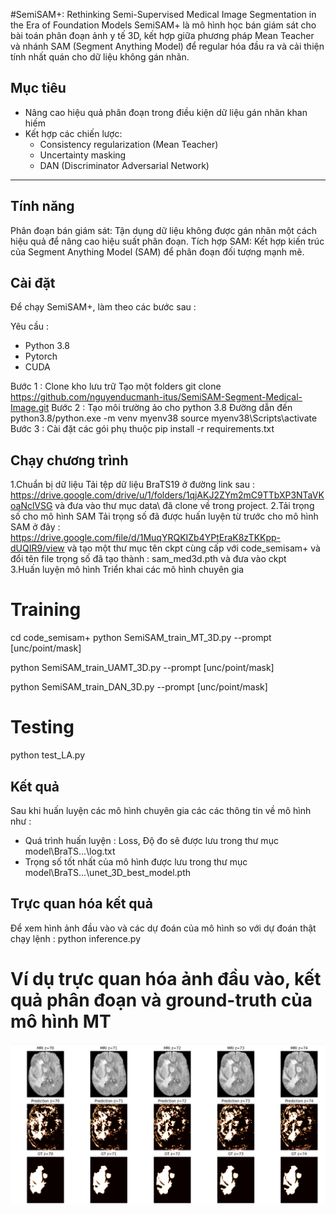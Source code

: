 #SemiSAM+: Rethinking Semi-Supervised Medical Image Segmentation in the Era of
Foundation Models
SemiSAM+ là mô hình học bán giám sát cho bài toán phân đoạn ảnh y tế 3D, kết hợp giữa phương pháp Mean Teacher và nhánh SAM (Segment Anything Model) để regular hóa đầu ra và cải thiện tính nhất quán cho dữ liệu không gán nhãn.
## Mục tiêu
- Nâng cao hiệu quả phân đoạn trong điều kiện dữ liệu gán nhãn khan hiếm
- Kết hợp các chiến lược:
  - Consistency regularization (Mean Teacher)
  - Uncertainty masking
  - DAN (Discriminator Adversarial Network)

---
##  Tính năng
Phân đoạn bán giám sát: Tận dụng dữ liệu không được gán nhãn một cách hiệu quả để nâng cao hiệu suất phân đoạn.
Tích hợp SAM: Kết hợp kiến trúc của Segment Anything Model (SAM) để phân đoạn đối tượng mạnh mẽ.

##  Cài đặt 
Để chạy SemiSAM+, làm theo các bước sau :

Yêu cầu :
* Python 3.8
* Pytorch
* CUDA

Bước 1 : Clone kho lưu trữ
Tạo một folders 
git clone https://github.com/nguyenducmanh-itus/SemiSAM-Segment-Medical-Image.git
Bước 2 : Tạo môi trường ảo cho python 3.8
Đường dẫn đến python3.8/python.exe -m venv myenv38
source myenv38\Scripts\activate
Bước 3 : Cài đặt các gói phụ thuộc
pip install -r requirements.txt

## Chạy chương trình 
1.Chuẩn bị dữ liệu 
Tải tệp dữ liệu BraTS19 ở đường link sau : https://drive.google.com/drive/u/1/folders/1qjAKJ2ZYm2mC9TTbXP3NTaVKoaNclVSG 
và đưa vào thư mục data\ đã clone về trong project.
2.Tải trọng số cho mô hình SAM
Tải trọng số đã được huấn luyện từ trước cho mô hình SAM ở đây : https://drive.google.com/file/d/1MuqYRQKIZb4YPtEraK8zTKKpp-dUQIR9/view
và tạo một thư mục tên ckpt cùng cấp với code_semisam+ và đổi tên file trọng số đã tạo thành : sam_med3d.pth và đưa vào ckpt\
3.Huấn luyện mô hình
Triển khai các mô hình chuyên gia
# Training
cd code_semisam+
python SemiSAM_train_MT_3D.py --prompt [unc/point/mask]

python SemiSAM_train_UAMT_3D.py --prompt [unc/point/mask]

python SemiSAM_train_DAN_3D.py --prompt [unc/point/mask]
# Testing
python test_LA.py

## Kết quả
Sau khi huấn luyện các mô hình chuyên gia các các thông tin về mô hình như :
* Quá trình huấn luyện : Loss, Độ đo sẽ được lưu trong thư mục model\BraTS\...\log.txt 
* Trọng số tốt nhất của mô hình được lưu trong thư mục model\BraTS\...\unet_3D_best_model.pth

## Trực quan hóa kết quả
Để xem hình ảnh đầu vào và các dự đoán của mô hình so với dự đoán thật chạy lệnh :
python inference.py
# Ví dụ trực quan hóa ảnh đầu vào, kết quả phân đoạn và ground-truth của mô hình MT
![Mô tả hình ảnh (alt text)](MT_Model.png)
